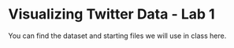 # Visualizing Twitter Data - Lab 1
You can find the dataset and starting files we will use in class here. 
